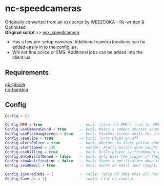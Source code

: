 # nc-speedcameras
Originally converted from an esx script by WEEZOOKA - Re-written & Optimised  
**Original script** >> [esx_speedcamera](https://github.com/P4NDAzzGaming/esx_speedcamera)

- Has a few pre-setup cameras. Additional camera locations can be added easily in to the config.lua. 
- Will not fine police or EMS. Additional jobs can be added into the client.lua.

## Requirements
[qb-phone](https://github.com/qbcore-framework/qb-phone)  
[nc-banking](https://github.com/qbcore-framework/nc-banking)

## Config
```lua
Config = {}

Config.MPH = true                 -- bool: false for KMH / true for MPH
Config.useCameraSound = true      -- bool: Makes a camera shutter sound effect
Config.useFlashingScreen = true   -- bool: Flashes screen white for a brief moment
Config.useBlips = true            -- bool: Turns blips on/off
Config.alertPolice = true         -- bool: Whether to alert police above certain speed
Config.alertSpeed = 130           -- number: Alerts police when caught above this speed
Config.useBilling = true          -- bool: Bills player by fineAmount automatically if true - Only change if you know what you're doing
Config.OnlyBillIfOwned = false    -- bool: Only bill the player if they own the vehicle they are driving
Config.showNotification = false   -- bool: Shows a notification when caught
Config.sendEmail = true           -- bool: Sends an email when caught, false shows a notification

Config.ignoredJobs = {            -- table: Table of jobs that wll not get fined by the cameras when on duty
Config.Cameras = {}               -- table: List of cameras
```

